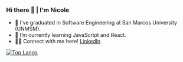 
### Hi there 👋 | I'm Nicole
- 🔭 I've graduated in Software Engineering at San Marcos University (UNMSM).
- 🌱 I’m currently learning JavaScript and React.
- 👩‍💻 Connect with me here! <a href="https://www.linkedin.com/in/nicole-tumi"> LinkedIn </a>

[![Top Langs](https://github-readme-stats.vercel.app/api/top-langs/?username=nicole-tumi&layout=compact&theme=dracula)](https://github.com/anuraghazra/github-readme-stats)
<!--
- 🌱 I’m currently learning React.
[![Anurag's GitHub stats](https://github-readme-stats.vercel.app/api?username=nicole-tumi&show_icons=true&theme=dracula)](https://github.com/anuraghazra/github-readme-stats)
<a href="https://www.linkedin.com/in/nicole-tumi">
  <img src="https://img.shields.io/badge/LinkedIn-0077B5?style=for-the-badge&logo=linkedin&logoColor=white"/>
</a> -->
